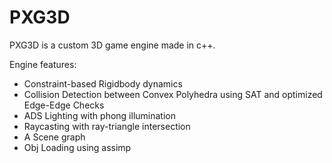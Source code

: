 # PXG3D

PXG3D is a custom 3D game engine made in c++. 

Engine features:
- Constraint-based Rigidbody dynamics  
- Collision Detection between Convex Polyhedra using SAT and optimized Edge-Edge Checks
- ADS Lighting with phong illumination
- Raycasting with ray-triangle intersection
- A Scene graph
- Obj Loading using assimp

